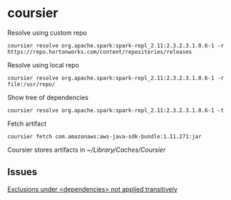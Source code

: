 # coursier

Resolve using custom repo

```
coursier resolve org.apache.spark:spark-repl_2.11:2.3.2.3.1.0.6-1 -r https://repo.hortonworks.com/content/repositories/releases
```

Resolve using local repo

```
coursier resolve org.apache.spark:spark-repl_2.11:2.3.2.3.1.0.6-1 -r file:/usr/repo/
```

Show tree of dependencies

```
coursier resolve org.apache.spark:spark-repl_2.11:2.3.2.3.1.0.6-1 -t
```

Fetch artifact

```
coursier fetch com.amazonaws:aws-java-sdk-bundle:1.11.271:jar
```

Coursier stores artifacts in _~/Library/Caches/Coursier_

## Issues

[Exclusions under \<dependencies\> not applied transitively](https://github.com/coursier/coursier/issues/2034)
